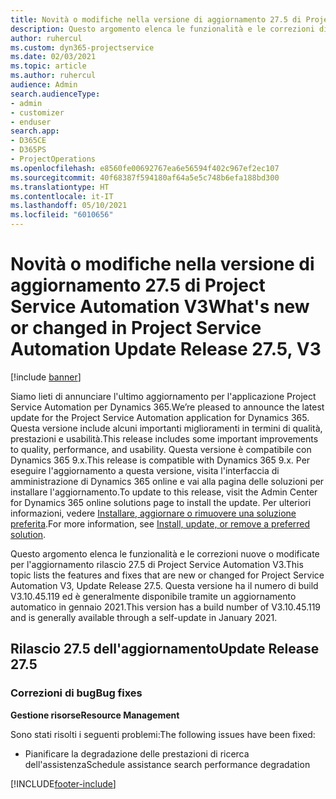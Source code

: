 ```yaml
---
title: Novità o modifiche nella versione di aggiornamento 27.5 di Project Service Automation aggiornamento rapido V3
description: Questo argomento elenca le funzionalità e le correzioni disponibili nella versione di aggiornamento 27.5 di Project Service Automation aggiornamento rapido V3.
author: ruhercul
ms.custom: dyn365-projectservice
ms.date: 02/03/2021
ms.topic: article
ms.author: ruhercul
audience: Admin
search.audienceType:
- admin
- customizer
- enduser
search.app:
- D365CE
- D365PS
- ProjectOperations
ms.openlocfilehash: e8560fe00692767ea6e56594f402c967ef2ec107
ms.sourcegitcommit: 40f68387f594180af64a5e5c748b6efa188bd300
ms.translationtype: HT
ms.contentlocale: it-IT
ms.lasthandoff: 05/10/2021
ms.locfileid: "6010656"
---
```

# <a name="whats-new-or-changed-in-project-service-automation-update-release-275-v3"></a><span data-ttu-id="d4ce3-103">Novità o modifiche nella versione di aggiornamento 27.5 di Project Service Automation V3</span><span class="sxs-lookup"><span data-stu-id="d4ce3-103">What's new or changed in Project Service Automation Update Release 27.5, V3</span></span>

[!include [banner](../includes/psa-now-project-operations.md)]

<span data-ttu-id="d4ce3-104">Siamo lieti di annunciare l'ultimo aggiornamento per l'applicazione Project Service Automation per Dynamics 365.</span><span class="sxs-lookup"><span data-stu-id="d4ce3-104">We’re pleased to announce the latest update for the Project Service Automation application for Dynamics 365.</span></span> <span data-ttu-id="d4ce3-105">Questa versione include alcuni importanti miglioramenti in termini di qualità, prestazioni e usabilità.</span><span class="sxs-lookup"><span data-stu-id="d4ce3-105">This release includes some important improvements to quality, performance, and usability.</span></span> <span data-ttu-id="d4ce3-106">Questa versione è compatibile con Dynamics 365 9.x.</span><span class="sxs-lookup"><span data-stu-id="d4ce3-106">This release is compatible with Dynamics 365 9.x.</span></span> <span data-ttu-id="d4ce3-107">Per eseguire l'aggiornamento a questa versione, visita l'interfaccia di amministrazione di Dynamics 365 online e vai alla pagina delle soluzioni per installare l'aggiornamento.</span><span class="sxs-lookup"><span data-stu-id="d4ce3-107">To update to this release, visit the Admin Center for Dynamics 365 online solutions page to install the update.</span></span> <span data-ttu-id="d4ce3-108">Per ulteriori informazioni, vedere [Installare, aggiornare o rimuovere una soluzione preferita](/power-platform/admin/install-remove-preferred-solution).</span><span class="sxs-lookup"><span data-stu-id="d4ce3-108">For more information, see [Install, update, or remove a preferred solution](/power-platform/admin/install-remove-preferred-solution).</span></span>

<span data-ttu-id="d4ce3-109">Questo argomento elenca le funzionalità e le correzioni nuove o modificate per l'aggiornamento rilascio 27.5 di Project Service Automation V3.</span><span class="sxs-lookup"><span data-stu-id="d4ce3-109">This topic lists the features and fixes that are new or changed for Project Service Automation V3, Update Release 27.5.</span></span> <span data-ttu-id="d4ce3-110">Questa versione ha il numero di build V3.10.45.119 ed è generalmente disponibile tramite un aggiornamento automatico in gennaio 2021.</span><span class="sxs-lookup"><span data-stu-id="d4ce3-110">This version has a build number of V3.10.45.119 and is generally available through a self-update in January 2021.</span></span>

## <a name="update-release-275"></a><span data-ttu-id="d4ce3-111">Rilascio 27.5 dell'aggiornamento</span><span class="sxs-lookup"><span data-stu-id="d4ce3-111">Update Release 27.5</span></span>

### <a name="bug-fixes"></a><span data-ttu-id="d4ce3-112">Correzioni di bug</span><span class="sxs-lookup"><span data-stu-id="d4ce3-112">Bug fixes</span></span>


<span data-ttu-id="d4ce3-113">**Gestione risorse**</span><span class="sxs-lookup"><span data-stu-id="d4ce3-113">**Resource Management**</span></span>

<span data-ttu-id="d4ce3-114">Sono stati risolti i seguenti problemi:</span><span class="sxs-lookup"><span data-stu-id="d4ce3-114">The following issues have been fixed:</span></span>

- <span data-ttu-id="d4ce3-115">Pianificare la degradazione delle prestazioni di ricerca dell'assistenza</span><span class="sxs-lookup"><span data-stu-id="d4ce3-115">Schedule assistance search performance degradation</span></span>


[!INCLUDE[footer-include](../includes/footer-banner.md)]